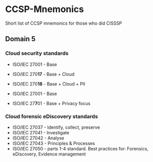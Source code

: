 # CCSP-Mnemonics
Short list of CCSP mnemonics for those who did CISSSP

## Domain 5

### Cloud security standards

* ISO/IEC 27001 - Base
* ISO/IEC 270**17** - Base + Cloud
* ISO/IEC 270**18** - Base + Cloud + PII

* ISO/IEC 27001 - Base
* ISO/IEC 27**7**01 - Base + Privacy focus

### Cloud forensic eDiscovery standards

* ISO/IEC 27037 - Identify, collect, preserve
* ISO/IEC 27041 - Investigate
* ISO/IEC 27042 - Analyse
* ISO/IEC 27043 - Principles & Processes
* ISO/IEC 27050 - parts 1-4 standard. Best practices for: Forensics, eDiscovery, Evidence management


